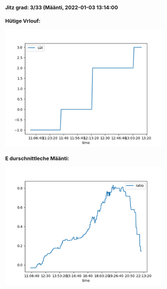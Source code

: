 ### Jitz grad: 3/33 (Määnti, 2022-01-03 13:14:00

### Hütige Vrlouf:
![Graph](Today.png)

### E durschnittleche Määnti:
![Graph](Määnti.png)
